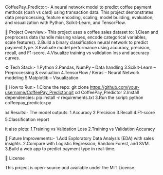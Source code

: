 CoffeePay_Predictor:-
A neural network model to predict coffee payment methods (cash vs card) using transaction data. This project demonstrates data preprocessing, feature encoding, scaling, model building, evaluation, and visualization with Python, Scikit-Learn, and TensorFlow.

📂 Project Overview:-
This project uses a coffee sales dataset to:
1.Clean and preprocess data (handle missing values, encode categorical variables, scale features).
2.Build a binary classification neural network to predict payment type.
3.Evaluate model performance using accuracy, precision, recall, and F1-score.
4.Visualize training vs validation loss and accuracy curves.

⚙️ Tech Stack:-
1.Python
2.Pandas, NumPy – Data handling
3.Scikit-Learn – Preprocessing & evaluation
4.TensorFlow / Keras – Neural Network modeling
5.Matplotlib – Visualization

🚀 How to Run:-
1.Clone the repo:
       git clone https://github.com/your-username/CoffeePay_Predictor.git
       cd CoffeePay_Predictor
2.Install dependencies:
       pip install -r requirements.txt
3.Run the script:
       python coffeepay_predictor.py

📊 Results:-
The model outputs:
1.Accuracy
2.Precision
3.Recall
4.F1-score
5.Classification report

It also plots:
1.Training vs Validation Loss
2.Training vs Validation Accuracy

📌 Future Improvements:-
1.Add Exploratory Data Analysis (EDA) with sales insights.
2.Compare with Logistic Regression, Random Forest, and SVM.
3.Build a web app to predict payment type in real-time.

📝 License

This project is open-source and available under the MIT License.
